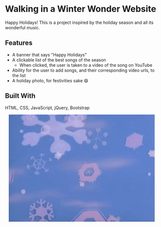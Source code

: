 # Walking in a Winter Wonder Website
Happy Holidays! This is a project inspired by the holiday season and all its wonderful music.


## Features
- A banner that says "Happy Holidays"
- A clickable list of the best songs of the season 
  - When clicked, the user is taken to a video of the song on YouTube
- Ability for the user to add songs, and their corresponding video urls, to the list
- A holiday photo, for festivities sake :smile:


## Built With
HTML, CSS, JavaScript, jQuery, Bootstrap

<p align="center">
  <img src="img/snow.gif" alt="Snow">
</p>